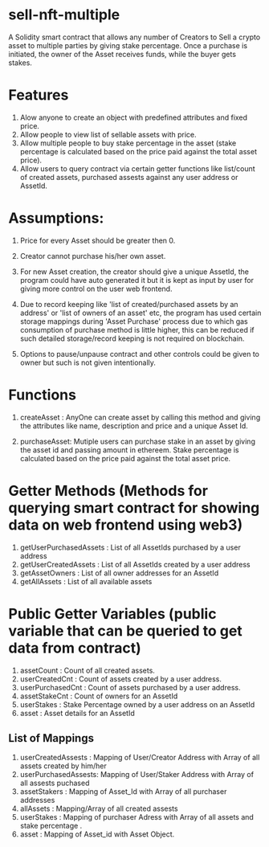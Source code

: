 # sell-nft-multiple

A Solidity smart contract that allows any number of Creators to Sell a crypto asset to multiple parties by giving stake percentage.
Once a purchase is initiated, the owner of the Asset receives funds, while the buyer gets
stakes. 


# Features

1. Alow anyone to create an object with predefined attributes and fixed price.
2. Allow people to view list of sellable assets with price.
3. Allow multiple people to buy stake percentage in the asset (stake percentage is calculated based on the price paid against the total asset price).
4. Allow users to query contract via certain getter functions like list/count of created assets, purchased assests against any user address or AssetId.

# Assumptions:

1. Price for every Asset should be greater then 0.
2. Creator cannot purchase his/her own asset.
3. For new Asset creation, the creator should give a unique AssetId, the program could have auto generated it but it is kept as input by user for giving more control on the user web frontend.

4. Due to record keeping like 'list of created/purchased assets by an address' or 'list of owners of an asset' etc, the program has used certain storage mappings during 'Asset Purchase' process due to which gas consumption of purchase method is little higher, this can be reduced if such detailed storage/record keeping is not required on blockchain.

5. Options to pause/unpause contract and other controls could be given to owner but such is not given intentionally.

# Functions

1. createAsset : AnyOne can create asset by calling this method and giving the attributes like name, description and price and a unique Asset Id.

2. purchaseAsset: Mutiple users can purchase stake in an asset by giving the asset id and passing amount in ethereem. Stake percentage is calculated based on the price paid against the total asset price.

# Getter Methods (Methods for querying smart contract for showing data on web frontend using web3)

1. getUserPurchasedAssets	: List of all AssetIds purchased by a user address
2. getUserCreatedAssets		: List of all AssetIds created by a user address
3. getAssetOwners			: List of all owner addresses for an AssetId
4. getAllAssets				: List of all available assets

# Public Getter Variables (public variable that can be queried to get data from contract)

1. assetCount		: Count of all created assets.
2. userCreatedCnt	: Count of assets created by a user address.
3. userPurchasedCnt	: Count of assets purchased by a user address.
4. assetStakeCnt	: Count of owners for an AssetId
5. userStakes		: Stake Percentage owned by a user address on an AssetId
6. asset 			: Asset details for an AssetId


## List of Mappings

1. userCreatedAssests	: Mapping of User/Creator Address with Array of all assets created by him/her
2. userPurchasedAssests: Mapping of User/Staker Address with Array of all assests puchased
3. assetStakers		: Mapping of Asset_Id with Array of all purchaser addresses
4. allAssets			: Mapping/Array of all created assests
5. userStakes			: Mapping of purchaser Adress with Array of all assets and stake percentage .
6. asset 				: Mapping of Asset_id with Asset Object.